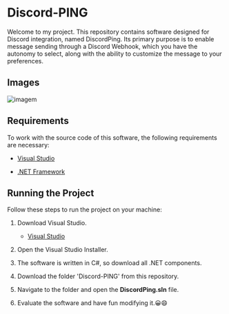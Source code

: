  # Discord-PING

Welcome to my project. This repository contains software designed for Discord integration, named DiscordPing. Its primary purpose is to enable message sending through a Discord Webhook, which you have the autonomy to select, along with the ability to customize the message to your preferences.

## Images

<img src="https://imgur.com/yvqYdU4" alt="imagem">

## Requirements

To work with the source code of this software, the following requirements are necessary:

- [Visual Studio](visualstudio.microsoft.com/downloads/)

- [.NET Framework](https://dotnet.microsoft.com/download/dotnet-framework/)

## Running the Project

Follow these steps to run the project on your machine:

1. Download Visual Studio.

   - [Visual Studio](visualstudio.microsoft.com/downloads/)

2. Open the Visual Studio Installer.

3. The software is written in C#, so download all .NET components.

4. Download the folder 'Discord-PING' from this repository.

5. Navigate to the folder and open the **DiscordPing.sln** file.

6. Evaluate the software and have fun modifying it.😀😄

